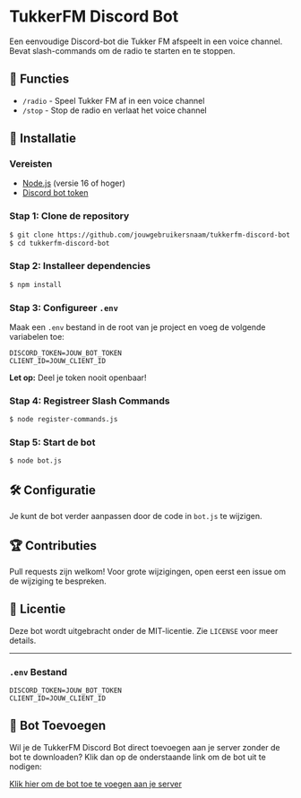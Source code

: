 # TukkerFM Discord Bot

Een eenvoudige Discord-bot die Tukker FM afspeelt in een voice channel. Bevat slash-commands om de radio te starten en te stoppen.

## 📌 Functies
- `/radio` - Speel Tukker FM af in een voice channel
- `/stop` - Stop de radio en verlaat het voice channel

## 🔧 Installatie

### Vereisten
- [Node.js](https://nodejs.org/) (versie 16 of hoger)
- [Discord bot token](https://discord.com/developers/applications)

### Stap 1: Clone de repository
```sh
$ git clone https://github.com/jouwgebruikersnaam/tukkerfm-discord-bot.git
$ cd tukkerfm-discord-bot
```

### Stap 2: Installeer dependencies
```sh
$ npm install
```

### Stap 3: Configureer `.env`
Maak een `.env` bestand in de root van je project en voeg de volgende variabelen toe:
```env
DISCORD_TOKEN=JOUW_BOT_TOKEN
CLIENT_ID=JOUW_CLIENT_ID
```
**Let op:** Deel je token nooit openbaar!

### Stap 4: Registreer Slash Commands
```sh
$ node register-commands.js
```

### Stap 5: Start de bot
```sh
$ node bot.js
```

## 🛠 Configuratie
Je kunt de bot verder aanpassen door de code in `bot.js` te wijzigen.

## 🏆 Contributies
Pull requests zijn welkom! Voor grote wijzigingen, open eerst een issue om de wijziging te bespreken.

## 📜 Licentie
Deze bot wordt uitgebracht onder de MIT-licentie. Zie `LICENSE` voor meer details.

---

### `.env` Bestand
```env
DISCORD_TOKEN=JOUW_BOT_TOKEN
CLIENT_ID=JOUW_CLIENT_ID
```

## 🤖 Bot Toevoegen
Wil je de TukkerFM Discord Bot direct toevoegen aan je server zonder de bot te downloaden? Klik dan op de onderstaande link om de bot uit te nodigen:

[Klik hier om de bot toe te voegen aan je server](https://discord.com/oauth2/authorize?client_id=1345499945532395602&permissions=3145728&scope=bot+applications.commands)